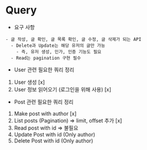 # Query

- 요구 사항

```
- 글 작성, 글 확인, 글 목록 확인, 글 수정, 글 삭제가 되는 API
  - Delete과 Update는 해당 유저의 글만 가능
    - 즉, 유저 생성, 인가, 인증 기능도 필요
  - Read는 pagination 구현 필수
```

- User 관련 필요한 쿼리 정리

1. User 생성 [x]
2. User 정보 읽어오기 (로그인을 위해 사용) [x]

- Post 관련 필요한 쿼리 정리

1. Make post with author [x]
2. List posts (Pagination) => limit, offset 추가 [x]
3. Read post with id => 불필요
4. Update Post with id (Only author)
5. Delete Post with id (Only author)
